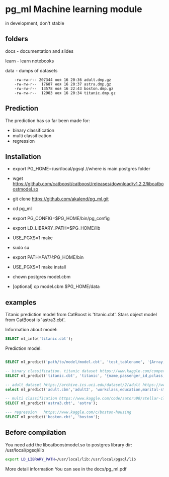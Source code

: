 # pg_ml Machine learning module 
in development, don't stable

## folders
docs - documentation and slides

learn - learn notebooks

data - dumps of datasets
```
	-rw-rw-r-- 207344 ноя 16 20:36 adult.dmp.gz
	-rw-rw-r--  17687 ноя 16 20:37 astra.dmp.gz
	-rw-rw-r--  13578 ноя 16 22:43 boston.dmp.gz
	-rw-rw-r--  12903 ноя 16 20:34 titanic.dmp.gz
```

## Prediction

The prediction has so far been made  for:
 - binary classification
 - multi classification
 - regression

## Installation

- export PG_HOME=/usr/local/pgsql    //where is main postgres folder

- wget https://github.com/catboost/catboost/releases/download/v1.2.2/libcatboostmodel.so

- git clone https://github.com/akalend/pg_ml.git

- cd pg_ml

- export PG_CONFIG=$PG_HOME/bin/pg_config

- export LD_LIBRARY_PATH=$PG_HOME/lib

- USE_PGXS=1 make

- sudo su

- export PATH=$PATH:$PG_HOME/bin

- USE_PGXS=1 make install

- chown postgres model.cbm

- [optional] cp model.cbm $PG_HOME/data


## examples

Titanic prediction model from CatBoost is 'titanic.cbt'.
Stars object model from CatBoost is 'astra3.cbt'.

Information about model:
```sql
SELECT ml_info('titanic.cbt');  
```

Prediction model:
```sql

SELECT ml_predict('path/to/model/model.cbt', 'test_tablename', '{Array,of,feature_categorial}');

-- binary classification. titanic dataset https://www.kaggle.com/competitions/titanic/data
SELECT ml_predict('titanic.cbt', 'titanic', '{name,passenger_id,pclass,sex,sibsp,parch,ticket,cabin,embarked }');  

-- adult dataset https://archive.ics.uci.edu/dataset/2/adult https://www.kaggle.com/datasets/wenruliu/adult-income-dataset
select ml_predict('adult.cbm','adult2', 'workclass,education,marital-status,occupation,relationship,race,sex,native_country}');

-- multi classification https://www.kaggle.com/code/satoru90/stellar-classification-dataset-sdss17/
SELECT ml_predict('astra3.cbt', 'astra');

--- regression   https://www.kaggle.com/c/boston-housing
SELECT ml_predict('boston.cbt', 'boston');

```

## Before compilation
You need add the libcatboostmodel.so to postgres library dir: /usr/local/pgsql/lib

```bash
export LD_LIBRARY_PATH=/usr/local/lib:/usr/local/pgsql/lib
```

More detail information You can see in the docs/pg_ml.pdf
